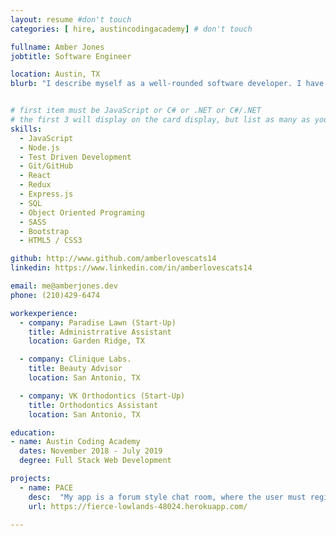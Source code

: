 ```yaml
---
layout: resume #don't touch
categories: [ hire, austincodingacademy] # don't touch

fullname: Amber Jones
jobtitle: Software Engineer

location: Austin, TX
blurb: "I describe myself as a well-rounded software developer. I have the skills to produce consistent and polished code based on wire-frames to customer specifications.  However, I am grateful for the stability that algorithms bring. Collaboration and creativity are what I love about working as a team. Additionally, I am at a prime and rare stage where I can be molded to best suit your company's team."


# first item must be JavaScript or C# or .NET or C#/.NET
# the first 3 will display on the card display, but list as many as you want, they will be visible on your hire page
skills:
  - JavaScript
  - Node.js
  - Test Driven Development
  - Git/GitHub
  - React
  - Redux
  - Express.js
  - SQL
  - Object Oriented Programing
  - SASS
  - Bootstrap
  - HTML5 / CSS3

github: http://www.github.com/amberlovescats14
linkedin: https://www.linkedin.com/in/amberlovescats14

email: me@amberjones.dev
phone: (210)429-6474

workexperience:
  - company: Paradise Lawn (Start-Up)
    title: Administrrative Assistant
    location: Garden Ridge, TX

  - company: Clinique Labs.
    title: Beauty Advisor
    location: San Antonio, TX

  - company: VK Orthodontics (Start-Up)
    title: Orthodontics Assistant
    location: San Antonio, TX

education:
- name: Austin Coding Academy
  dates: November 2018 - July 2019
  degree: Full Stack Web Development

projects:
  - name: PACE
    desc:  "My app is a forum style chat room, where the user must register to access protected content. Once registered, the user can log in, create, edit and delete their own profile. Once an authorized user logs in, they may create a post in the forum and fellow users can leave comments. Also, users are able to check the local listings of upcoming 5k events and see their place on a map. Finally, my app includes a music player that contains all music and videos found on the Google YouTube site."
    url: https://fierce-lowlands-48024.herokuapp.com/

---
```

